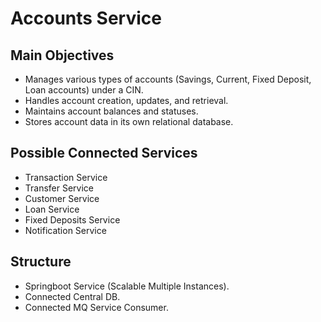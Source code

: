 # Accounts Service

## Main Objectives

- Manages various types of accounts (Savings, Current, Fixed Deposit, Loan accounts) under a CIN.
- Handles account creation, updates, and retrieval.
- Maintains account balances and statuses.
- Stores account data in its own relational database.

## Possible Connected Services

- Transaction Service
- Transfer Service
- Customer Service
- Loan Service
- Fixed Deposits Service
- Notification Service

## Structure

- Springboot Service (Scalable Multiple Instances).
- Connected Central DB.
- Connected MQ Service Consumer.

